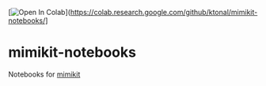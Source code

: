 [![Open In Colab](https://colab.research.google.com/assets/colab-badge.svg)](https://colab.research.google.com/github/ktonal/mimikit-notebooks/]

# mimikit-notebooks

Notebooks for [mimikit](https://github.com/k-tonal/mimikit)
